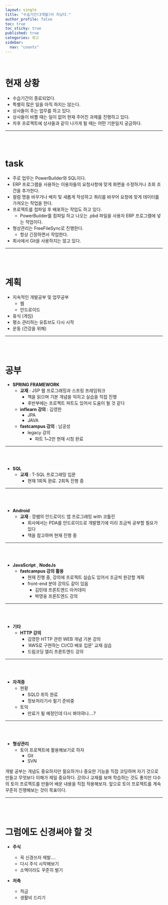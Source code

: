```yaml
---
layout: single
title: "수습기간(3개월)이 지났다."
author_profile: false
toc: true
toc_sticky: true
published: true
categories: 회고
sidebar:
  nav: "counts"
---
```


<br>

# 현재 상황

* 수습기간이 종료되었다.
* 특별히 많은 일을 아직 하지는 않는다.
* 상사들이 주는 업무를 하고 있다.
* 상사들이 바쁠 때는 일이 없어 현재 주어진 과제를 진행하고 있다.
* 차후 프로젝트에 상사들과 같이 나가게 될 때는 어떤 기분일지 궁금하다.

<hr>
<br>
<br>

# task

* 주로 업무는 PowerBuilder와 SQL이다.
* ERP 프로그램을 사용하는 이용자들의 요청사항에 맞게 화면을 수정하거나 조회 조건을 추가한다.
* 컬럼 명을 바꾸거나 배치 및 새롭게 작성하고 쿼리를 바꾸어 요청에 맞게 데이터를 가져오는 작업을 한다.
* 프로젝트를 컴파일 후 배포하는 작업도 하고 있다.
  - PowerBuilder를 컴파일 하고 나오는 .pbd 파일을 사용자 ERP 프로그램에 넣는 작업이다.
* 형상관리는 FreeFileSync로 진행한다.
  - 항상 긴장하면서 작업한다.
* 회사에서 Git을 사용하지는 않고 있다.

<hr>
<br>
<br>

# 계획

* 지속적인 개발공부 및 업무공부
  - 웹
  - 안드로이드
* 휴식 (게임)
* 평소 관리하는 유튜브도 다시 시작
* 운동 (건강을 위해)

<hr>
<br>
<br>

# 공부

* **SPRING FRAMEWORK**
  - **교재** : JSP 웹 프로그래밍과 스프링 프레임워크
      + 책을 읽으며 기본 개념을 익히고 실습을 직접 진행
      + 후반부에는 프로젝트 파트도 있어서 도움이 될 것 같다
  - **inflearn 강의** : 김영한
      + JPA
      + JAVA
  - **fastcampus 강의** : 남궁성
      + legacy 강의
        - 파트 1~2만 현재 시청 완료

<hr>
<br>
<br>

* **SQL**
  - **교재** : T-SQL 프로그래밍 입문
      + 현재 1회독 완료. 2회독 진행 중

<hr>
<br>
<br>

* **Android**
  - **교재** : 깡쌤의 안드로이드 앱 프로그래밍 with 코틀린
    + 회사에서는 PDA를 안드로이드로 개발했기에 미리 조금씩 공부할 필요가 있다
    + 책을 참고하며 현재 진행 중

<hr>
<br>
<br>

* **JavaScript** , **NodeJs**
  - **fastcampus 강의 활용**
    + 현재 진행 중, 강의에 프로젝트 실습도 있어서 조금씩 완강할 계획
    + front-end 분야 강의도 같이 있음
      - 김민태 프론트엔드 아카데미
      - 박영웅 프론트엔드 강의

<hr>
<br>
<br>

* **기타**
  - **HTTP 강의**
    * 김영한 HTTP 관련 WEB 개념 기본 강의
    * 'AWS로 구현하는 CI/CD 배포 입문' 교재 실습
    * 드림코딩 엘리 프론트엔드 강의

<hr>
<br>
<br>

* **자격증**
  - 현황
    + SQLD 취득 완료
    + 정보처리기사 필기 준비중
  - 토익
    + 만료가 될 예정인데 다시 봐야햐나....?

<hr>
<br>
<br>

* **형상관리**
  * 토이 프로젝트에 활용해보기로 하자
    - Git
    - SVN

<div class="notice--primary">
개발 공부는 개념도 중요하지만 필요하거나 중요한 기능을 직접 코딩하며 자기 것으로 만들고 무엇보다 이해가 제일 중요하다. 강의나 교재를 보며 학습하는 것도 좋지만 다수의 토이 프로젝트를 만들어 배운 내용을 직접 적용해보자. 앞으로 토이 프로젝트를 계속 꾸준히 진행해보는 것이 목표이다.
</div>

<hr>
<br>
<br>

# 그럼에도 신경써야 할 것
<!--
* **조금이라도 유튜브 관리 (영상 소재 정리 및 편집)**
  - 시간이 없어서도 있지만 공부랑 게임 때문에 요즘 손에 잡히지 않는다.
  - Short라도 올려볼까....
  - 근데 시간 분배를 어떻게 하지?
-->
* **주식**
  - 꼭 신경쓰자 제발....
  - 다시 주식 시작해보기
  - 소액이라도 꾸준히 벌기

* **저축**
  - 적금
  - 생활비 드리기
